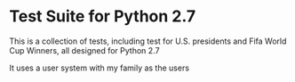 # Test Suite for Python 2.7
This is a collection of tests, including test for U.S. presidents and Fifa World Cup Winners, all designed for Python 2.7

It uses a user system with my family as the users
